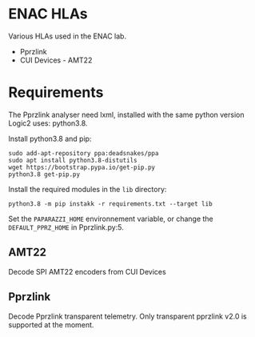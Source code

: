 
# ENAC HLAs

Various HLAs used in the ENAC lab.

* Pprzlink
* CUI Devices - AMT22

# Requirements

The Pprzlink analyser need lxml, installed with the same python version Logic2 uses: python3.8.

Install python3.8 and pip:

```
sudo add-apt-repository ppa:deadsnakes/ppa
sudo apt install python3.8-distutils
wget https://bootstrap.pypa.io/get-pip.py
python3.8 get-pip.py
```

Install the required modules in the `lib` directory:

`python3.8 -m pip instakk -r requirements.txt --target lib`

Set the `PAPARAZZI_HOME` environnement variable, or change the `DEFAULT_PPRZ_HOME` in Pprzlink.py:5.

## AMT22

Decode SPI AMT22 encoders from CUI Devices


## Pprzlink

Decode Pprzlink transparent telemetry.
Only transparent pprzlink v2.0 is supported at the moment.
